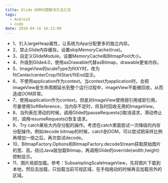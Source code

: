 ```yaml
---
title: Glide OOM问题解决方法汇总
tags:
  - Android
  - code
date: 2018-04-16 16:13:00
---
```


- 1、引入largeHeap属性，让系统为App分配更多的独立内存。
- 2、禁止Glide内存缓存。设置skipMemoryCache(true)。
- 3、自定义GlideModule。设置MemoryCache和BitmapPool大小。
- 4、升级到Glide4.0，使用asDrawable代替asBitmap，drawable更省内存。
- 5、ImageView的scaleType为fitXY时，改为fitCenter/centerCrop/fitStart/fitEnd显示。
- 6、不使用application作为context。当context为application时，会把imageView是生命周期延长到整个运行过程中，imageView不能被回收，从而造成OOM异常。
- 7、使用application作为context。但是对ImageView使用弱引用或软引用，尽量使用SoftReference，当内存不足时，将及时回收无用的ImageView。
- 8、当列表在滑动的时候，调用Glide的pauseRequests()取消请求，滑动停止时，调用resumeRequests()恢复请求。
- 9、Try catch某些大内存分配的操作。考虑在catch里面尝试一次降级的内存分配操作。例如decode bitmap的时候，catch到OOM，可以尝试把采样比例再增加一倍之后，再次尝试decode。
- 10、BitmapFactory.Options和BitmapFactory.decodeStream获取原始图片的宽、高，绕过Java层加载Bitmap，再调用Glide的override(width,height)控制显示。
- 11、图片局部加载。参考：SubsamplingScaleImageView，先将图片下载到本地，然后去加载，只加载当前可视区域，在手指拖动的时候再去加载另外的区域。
